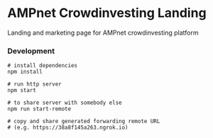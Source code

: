 # AMPnet Crowdinvesting Landing

Landing and marketing page for AMPnet crowdinvesting platform

### Development

```shell
# install dependencies
npm install

# run http server
npm start

# to share server with somebody else
npm run start-remote

# copy and share generated forwarding remote URL 
# (e.g. https://38a8f145a263.ngrok.io)
```
